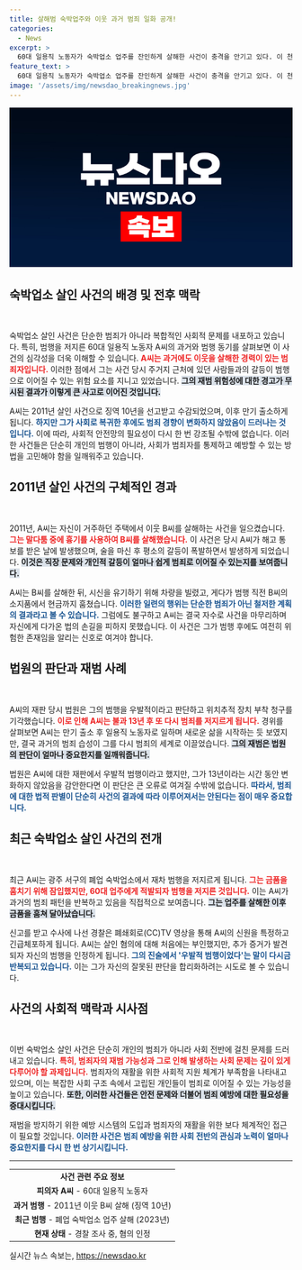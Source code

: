 ```yaml
---
title: 살해범 숙박업주와 이웃 과거 범죄 일화 공개!
categories:
  - News
excerpt: >
  60대 일용직 노동자가 숙박업소 업주를 잔인하게 살해한 사건이 충격을 안기고 있다. 이 천박한 범죄자는 과거에도 살인을 저지른 전력이 있어 재범 우려가 있었으나 법원의 판단이 그를 다시 범죄로 이끌었다. 과연 그는 또 다시 반복할 것인가?
feature_text: >
  60대 일용직 노동자가 숙박업소 업주를 잔인하게 살해한 사건이 충격을 안기고 있다. 이 천박한 범죄자는 과거에도 살인을 저지른 전력이 있어 재범 우려가 있었으나 법원의 판단이 그를 다시 범죄로 이끌었다. 과연 그는 또 다시 반복할 것인가?
image: '/assets/img/newsdao_breakingnews.jpg'
---
```


<p><img src="/assets/img/newsdao_breakingnews.jpg" alt="firstkoreanews 속보" /></p>

<h2 data-ke-size="size26">숙박업소 살인 사건의 배경 및 전후 맥락</h2>

<p data-ke-size="size16">&nbsp;</p>

<p>숙박업소 살인 사건은 단순한 범죄가 아니라 복합적인 사회적 문제를 내포하고 있습니다. 특히, 범행을 저지른 60대 일용직 노동자 A씨의 과거와 범행 동기를 살펴보면 이 사건의 심각성을 더욱 이해할 수 있습니다. <b><span style="color: #ee2323;">A씨는 과거에도 이웃을 살해한 경력이 있는 범죄자입니다.</span></b> 이러한 점에서 그는 사건 당시 주거지 근처에 있던 사람들과의 갈등이 범행으로 이어질 수 있는 위험 요소를 지니고 있었습니다. <b><span style="background-color: #21538527;">그의 재범 위험성에 대한 경고가 무시된 결과가 이렇게 큰 사고로 이어진 것입니다.</span></b></p>

<p>A씨는 2011년 살인 사건으로 징역 10년을 선고받고 수감되었으며, 이후 만기 출소하게 됩니다. <b><span style="color: #1a5490;">하지만 그가 사회로 복귀한 후에도 범죄 경향이 변화하지 않았음이 드러나는 것입니다.</span></b> 이에 따라, 사회적 안전망의 필요성이 다시 한 번 강조될 수밖에 없습니다. 이러한 사건들은 단순히 개인의 범행이 아니라, 사회가 범죄자를 통제하고 예방할 수 있는 방법을 고민해야 함을 일깨워주고 있습니다.</p>

<h2 data-ke-size="size26">2011년 살인 사건의 구체적인 경과</h2>

<p data-ke-size="size16">&nbsp;</p>

<p>2011년, A씨는 자신이 거주하던 주택에서 이웃 B씨를 살해하는 사건을 일으켰습니다. <b><span style="color: #ee2323;">그는 말다툼 중에 흉기를 사용하여 B씨를 살해했습니다.</span></b> 이 사건은 당시 A씨가 해고 통보를 받은 날에 발생했으며, 술을 마신 후 평소의 갈등이 폭발하면서 발생하게 되었습니다. <b><span style="background-color: #21538527;">이것은 직장 문제와 개인적 갈등이 얼마나 쉽게 범죄로 이어질 수 있는지를 보여줍니다.</span></b> </p>

<p>A씨는 B씨를 살해한 뒤, 시신을 유기하기 위해 차량을 빌렸고, 게다가 범행 직전 B씨의 소지품에서 현금까지 훔쳤습니다. <b><span style="color: #1a5490;">이러한 일련의 행위는 단순한 범죄가 아닌 철저한 계획의 결과라고 볼 수 있습니다.</span></b> 그럼에도 불구하고 A씨는 결국 자수로 사건을 마무리하며 자신에게 다가온 법의 손길을 피하지 못했습니다. 이 사건은 그가 범행 후에도 여전히 위험한 존재임을 알리는 신호로 여겨야 합니다.</p>

<h2 data-ke-size="size26">법원의 판단과 재범 사례</h2>

<p data-ke-size="size16">&nbsp;</p>

<p>A씨의 재판 당시 법원은 그의 범행을 우발적이라고 판단하고 위치추적 장치 부착 청구를 기각했습니다. <b><span style="color: #ee2323;">이로 인해 A씨는 불과 13년 후 또 다시 범죄를 저지르게 됩니다.</span></b> 경위를 살펴보면 A씨는 만기 출소 후 일용직 노동자로 일하며 새로운 삶을 시작하는 듯 보였지만, 결국 과거의 범죄 습성이 그를 다시 범죄의 세계로 이끌었습니다. <b><span style="background-color: #21538527;">그의 재범은 법원의 판단이 얼마나 중요한지를 일깨워줍니다.</span></b> </p>

<p>법원은 A씨에 대한 재판에서 우발적 범행이라고 했지만, 그가 13년이라는 시간 동안 변화하지 않았음을 감안한다면 이 판단은 큰 오류로 여겨질 수밖에 없습니다. <b><span style="color: #1a5490;">따라서, 범죄에 대한 법적 판별이 단순히 사건의 결과에 따라 이루어져서는 안된다는 점이 매우 중요합니다.</span></b> </p>

<h2 data-ke-size="size26">최근 숙박업소 살인 사건의 전개</h2>

<p data-ke-size="size16">&nbsp;</p>

<p>최근 A씨는 광주 서구의 폐업 숙박업소에서 재차 범행을 저지르게 됩니다. <b><span style="color: #ee2323;">그는 금품을 훔치기 위해 잠입했지만, 60대 업주에게 적발되자 범행을 저지른 것입니다.</span></b> 이는 A씨가 과거의 범죄 패턴을 반복하고 있음을 직접적으로 보여줍니다. <b><span style="background-color: #21538527;">그는 업주를 살해한 이후 금품을 훔쳐 달아났습니다.</span></b></p>

<p>신고를 받고 수사에 나선 경찰은 폐쇄회로(CC)TV 영상을 통해 A씨의 신원을 특정하고 긴급체포하게 됩니다. A씨는 살인 혐의에 대해 처음에는 부인했지만, 추가 증거가 발견되자 자신의 범행을 인정하게 됩니다. <b><span style="color: #1a5490;">그의 진술에서 '우발적 범행이었다'는 말이 다시금 반복되고 있습니다.</span></b> 이는 그가 자신의 잘못된 판단을 합리화하려는 시도로 볼 수 있습니다.</p>

<h2 data-ke-size="size26">사건의 사회적 맥락과 시사점</h2>

<p data-ke-size="size16">&nbsp;</p>

<p>이번 숙박업소 살인 사건은 단순히 개인의 범죄가 아니라 사회 전반에 걸친 문제를 드러내고 있습니다. <b><span style="color: #ee2323;">특히, 범죄자의 재범 가능성과 그로 인해 발생하는 사회 문제는 깊이 있게 다루어야 할 과제입니다.</span></b> 범죄자의 재활을 위한 사회적 지원 체계가 부족함을 나타내고 있으며, 이는 복잡한 사회 구조 속에서 고립된 개인들이 범죄로 이어질 수 있는 가능성을 높이고 있습니다. <b><span style="background-color: #21538527;">또한, 이러한 사건들은 안전 문제와 더불어 범죄 예방에 대한 필요성을 증대시킵니다.</span></b></p>

<p>재범을 방지하기 위한 예방 시스템의 도입과 범죄자의 재활을 위한 보다 체계적인 접근이 필요할 것입니다. <b><span style="color: #1a5490;">이러한 사건은 범죄 예방을 위한 사회 전반의 관심과 노력이 얼마나 중요한지를 다시 한 번 상기시킵니다.</span></b></p>

<hr>

<table style="width:100%">
  <tr>
    <td style="text-align: center; height: 17px;"><b>사건 관련 주요 정보</b></td>
  </tr>
  <tr>
    <td style="text-align: center; height: 17px;"><b>피의자 A씨</b> - 60대 일용직 노동자</td>
  </tr>
  <tr>
    <td style="text-align: center; height: 17px;"><b>과거 범행</b> - 2011년 이웃 B씨 살해 (징역 10년)</td>
  </tr>
  <tr>
    <td style="text-align: center; height: 17px;"><b>최근 범행</b> - 폐업 숙박업소 업주 살해 (2023년)</td>
  </tr>
  <tr>
    <td style="text-align: center; height: 17px;"><b>현재 상태</b> - 경찰 조사 중, 혐의 인정</td>
  </tr>
</table>

<p data-ke-size="size16"></p>
실시간 뉴스 속보는, <a href="https://newsdao.kr" rel="dofollow">https://newsdao.kr</a>


